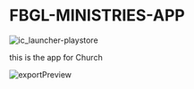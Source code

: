 # FBGL-MINISTRIES-APP
![ic_launcher-playstore](https://github.com/benayaram/FBGL-MINISTRIES-APP/assets/96018533/292c1158-b7be-4773-a9f7-6065567af220)

this is the app for Church

![exportPreview](https://github.com/user-attachments/assets/a72271f4-1f58-4d0a-8d2e-c1e76266434b)

